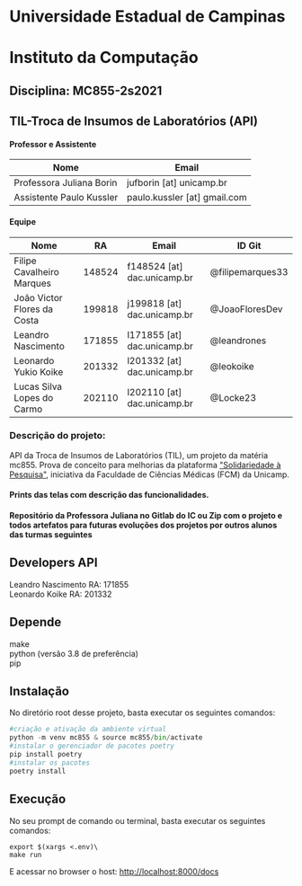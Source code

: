 # Universidade Estadual de Campinas
# Instituto da Computação

## Disciplina: MC855-2s2021

## TIL-Troca de Insumos de Laboratórios (API)

#### Professor e Assistente

| Nome                     | Email                   |
| ------------------------ | ------------------------|
| Professora Juliana Borin | jufborin [at] unicamp.br     |
| Assistente Paulo Kussler | paulo.kussler [at] gmail.com |


#### Equipe

| Nome               | RA               | Email                  | ID Git                |
| ------------------ | ---------------- | ---------------------- |---------------------- |
| Filipe Cavalheiro Marques |      148524            | f148524 [at] dac.unicamp.br                       |     @filipemarques33                  |
| João Victor Flores da Costa   |   199818               |      j199818 [at] dac.unicamp.br                  |    @JoaoFloresDev                   |
| Leandro Nascimento |      171855            |          l171855 [at] dac.unicamp.br              |       @leandrones                |
| Leonardo Yukio Koike |    201332              | l201332 [at] dac.unicamp.br                        |      @leokoike                 |
| Lucas Silva Lopes do Carmo |    202110              |         l202110 [at] dac.unicamp.br               |  @Locke23                     |

### Descrição do projeto:

API da Troca de Insumos de Laboratórios (TIL), um projeto da matéria mc855.
Prova de conceito para melhorias da plataforma ["Solidariedade à Pesquisa"](https://solidariedade.unicamp.br/home/), iniciativa da
Faculdade de Ciências Médicas (FCM) da Unicamp.


#### Prints das telas com descrição das funcionalidades. 






#### Repositório da Professora Juliana no Gitlab do IC ou Zip com o projeto e todos artefatos para futuras evoluções dos projetos por outros alunos das turmas seguintes


## Developers API
Leandro Nascimento RA: 171855\
Leonardo Koike RA: 201332

## Depende
make\
python (versão 3.8 de preferência)\
pip
## Instalação
No diretório root desse projeto, basta executar os seguintes comandos:

```python
#criação e ativação da ambiente virtual
python -m venv mc855 & source mc855/bin/activate
#instalar o gerenciador de pacotes poetry
pip install poetry
#instalar os pacotes
poetry install
```

## Execução
No seu prompt de comando ou terminal, basta executar os seguintes comandos:

    export $(xargs <.env)\
    make run

E acessar no browser o host: [http://localhost:8000/docs](http://localhost:8000/docs)
